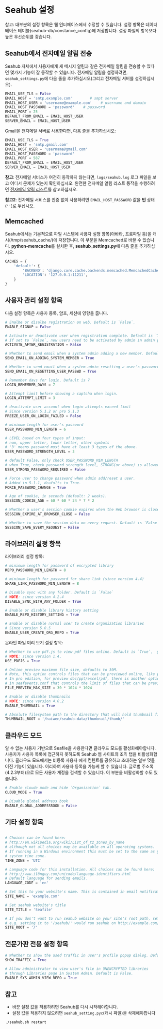 # Seahub 설정

참고: 대부분의 설정 항목은 웹 인터페이스에서 수정할 수 있습니다. 설정 항목은 데이터베이스 테이블(seahub-db/constance_config)에 저장합니다. 설정 파일의 항목보다 높은 우선순위를 갖습니다.

## Seahub에서 전자메일 알림 전송

Seahub 자체에서 사용자에게 새 메시지 알림과 같은 전자메일 알림을 전송할 수 있다면 몇가지 기능이 잘 동작할 수 있습니다.
전자메일 알림을 설정하려면, `seahub_settings.py`에 다음 줄을 추가하십시오(그리고 전자메일 서버를 설정하십시오).

```python
EMAIL_USE_TLS = False
EMAIL_HOST = 'smtp.example.com'        # smpt server
EMAIL_HOST_USER = 'username@example.com'    # username and domain
EMAIL_HOST_PASSWORD = 'password'    # password
EMAIL_PORT = 25
DEFAULT_FROM_EMAIL = EMAIL_HOST_USER
SERVER_EMAIL = EMAIL_HOST_USER
```

Gmail을 전자메일 서버로 사용한다면, 다음 줄을 추가하십시오:

```python
EMAIL_USE_TLS = True
EMAIL_HOST = 'smtp.gmail.com'
EMAIL_HOST_USER = 'username@gmail.com'
EMAIL_HOST_PASSWORD = 'password'
EMAIL_PORT = 587
DEFAULT_FROM_EMAIL = EMAIL_HOST_USER
SERVER_EMAIL = EMAIL_HOST_USER
```

**참고**: 전자메일 서비스가 여전히 동작하지 않는다면, <code>logs/seahub.log</code> 로그 파일을 보고 어디서 문제가 있는지 확인하십시오. 완전한 전자메일 알림 리스트 동작을 수행하려면 [전자메일 알림 리스트](customize_email_notifications.md)를 참고하십시오.

**참고2**: 전자메일 서비스를 인증 없이 사용하려면 <code>EMAIL_HOST_PASSWORD</code>  값을 **빈** 상태(<code>''</code>)로 두십시오.


## Memcached

Seahub에서는 기본적으로 파일 시스템에 사용자 설정 항목(아바타, 프로파일 등)을 캐시(/tmp/seahub_cache/)에 저장합니다. 이 부분을 Memcached로 바꿀 수 있습니다.
**python-memcache**를 설치한 후, **seahub_settings.py**에 다음 줄을 추가하십시오.

```python
CACHES = {
    'default': {
        'BACKEND': 'django.core.cache.backends.memcached.MemcachedCache',
        'LOCATION': '127.0.0.1:11211',
    }
}
```

## 사용자 관리 설정 항목

다음 설정 항목은 사용자 등록, 암호, 세션에 영향을 줍니다.

```python
# Enalbe or disalbe registration on web. Default is `False`.
ENABLE_SIGNUP = False

# Activate or deactivate user when registration complete. Default is `True`.
# If set to `False`, new users need to be activated by admin in admin panel.
ACTIVATE_AFTER_REGISTRATION = False

# Whether to send email when a system admin adding a new member. Default is `True`.
SEND_EMAIL_ON_ADDING_SYSTEM_MEMBER = True

# Whether to send email when a system admin resetting a user's password. Default is `True`.
SEND_EMAIL_ON_RESETTING_USER_PASSWD = True

# Remember days for login. Default is 7
LOGIN_REMEMBER_DAYS = 7

# Attempt limit before showing a captcha when login.
LOGIN_ATTEMPT_LIMIT = 3

# deactivate user account when login attempts exceed limit
# Since version 5.1.2 or pro 5.1.3
FREEZE_USER_ON_LOGIN_FAILED = False

# mininum length for user's password
USER_PASSWORD_MIN_LENGTH = 6

# LEVEL based on four types of input:
# num, upper letter, lower letter, other symbols
# '3' means password must have at least 3 types of the above.
USER_PASSWORD_STRENGTH_LEVEL = 3

# default False, only check USER_PASSWORD_MIN_LENGTH
# when True, check password strength level, STRONG(or above) is allowed
USER_STRONG_PASSWORD_REQUIRED = False

# Force user to change password when admin add/reset a user.
# Added in 5.1.1, deafults to True.
FORCE_PASSWORD_CHANGE = True

# Age of cookie, in seconds (default: 2 weeks).
SESSION_COOKIE_AGE = 60 * 60 * 24 * 7 * 2

# Whether a user's session cookie expires when the Web browser is closed.
SESSION_EXPIRE_AT_BROWSER_CLOSE = False

# Whether to save the session data on every request. Default is `False`
SESSION_SAVE_EVERY_REQUEST = False

```


## 라이브러리 설정 항목

라이브러리 설정 항목:

```python
# mininum length for password of encrypted library
REPO_PASSWORD_MIN_LENGTH = 8

# mininum length for password for share link (since version 4.4)
SHARE_LINK_PASSWORD_MIN_LENGTH = 8

# Disable sync with any folder. Default is `False`
# NOTE: since version 4.2.4
DISABLE_SYNC_WITH_ANY_FOLDER = True

# Enable or disable library history setting
ENABLE_REPO_HISTORY_SETTING = True

# Enable or disable normal user to create organization libraries
# Since version 5.0.5
ENABLE_USER_CREATE_ORG_REPO = True
```

온라인 파일 미리 보기 설정 항목:

```python
# Whether to use pdf.js to view pdf files online. Default is `True`,  you can turn it off.
# NOTE: since version 1.4.
USE_PDFJS = True

# Online preview maximum file size, defaults to 30M.
# Note, this option controls files that can be previewed online, like pictures, txt, pdf.
# In pro edition, for preview doc/ppt/excel/pdf, there is another option `max-size`
# in seafevents.conf that controls the limit of files that can be previewed.
FILE_PREVIEW_MAX_SIZE = 30 * 1024 * 1024

# Enable or disable thumbnails
# NOTE: since version 4.0.2
ENABLE_THUMBNAIL = True

# Absolute filesystem path to the directory that will hold thumbnail files.
THUMBNAIL_ROOT = '/haiwen/seahub-data/thumbnail/thumb/'
```


## 클라우드 모드

알 수 없는 사용자 기반으로 Seafile을 사용한다면 클라우드 모드를 활성화해야합니다. 사용자가 사용자 목록에 접근하지 못하도록 Seahub 웹 사이트의 조직 탭을 비활성화합니다. 클라우드 모드에서는 비등록 사용자 에게 컨텐트를 공유하고 초대하는 일부 멋들어진 기능이 있습니다. 이리하여 사용자 등록을 가능케 할 수 있습니다. 글로벌 주소록(4.2.3부터)으로 모든 사용자 계정을 검색할 수 있습니다. 이 부분을 비활성화할 수도 있습니다.

```python
# Enable cloude mode and hide `Organization` tab.
CLOUD_MODE = True

# Disable global address book
ENABLE_GLOBAL_ADDRESSBOOK = False
```


## 기타 설정 항목


```python

# Choices can be found here:
# http://en.wikipedia.org/wiki/List_of_tz_zones_by_name
# although not all choices may be available on all operating systems.
# If running in a Windows environment this must be set to the same as your
# system time zone.
TIME_ZONE = 'UTC'

# Language code for this installation. All choices can be found here:
# http://www.i18nguy.com/unicode/language-identifiers.html
# Default language for sending emails.
LANGUAGE_CODE = 'en'

# Set this to your website's name. This is contained in email notifications.
SITE_NAME = 'example.com'

# Set seahub website's title
SITE_TITLE = 'Seafile'

# If you don't want to run seahub website on your site's root path, set this option to your preferred path.
# e.g. setting it to '/seahub/' would run seahub on http://example.com/seahub/.
SITE_ROOT = '/'
```

## 전문가판 전용 설정 항목

```python
# Whether to show the used traffic in user's profile popup dialog. Default is True
SHOW_TRAFFIC = True

# Allow administrator to view user's file in UNENCRYPTED libraries
# through Libraries page in System Admin. Default is False.
ENABLE_SYS_ADMIN_VIEW_REPO = True
```

## 참고

* 바꾼 설정 값을 적용하려면 Seahub를 다시 시작해야합니다.
* 설정 값을 적용하지 않으려면 `seahub_setting.pyc`(캐시 파일)을 삭제해야합니다

```bash
./seahub.sh restart
```

